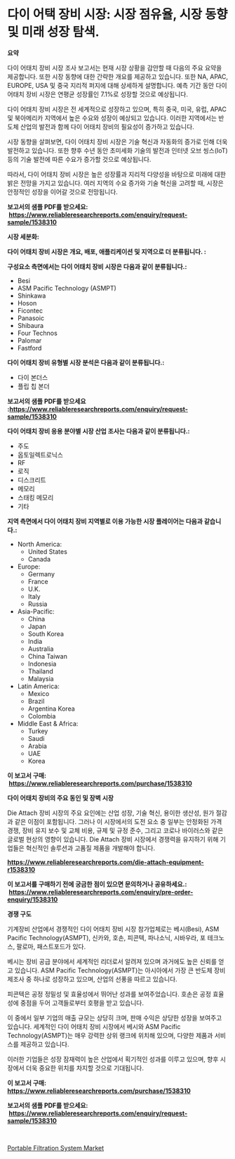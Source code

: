 <p><h1>다이 어택 장비 시장: 시장 점유율, 시장 동향 및 미래 성장 탐색.</h1></p><p><strong>요약</strong></p>
<p><p>다이 어태치 장비 시장 조사 보고서는 현재 시장 상황을 감안할 때 다음의 주요 요약을 제공합니다. 또한 시장 동향에 대한 간략한 개요를 제공하고 있습니다. 또한 NA, APAC, EUROPE, USA 및 중국 지리적 퍼지에 대해 상세하게 설명합니다. 예측 기간 동안 다이 어태치 장비 시장은 연평균 성장률인 7.1%로 성장할 것으로 예상됩니다.</p><p>다이 어태치 장비 시장은 전 세계적으로 성장하고 있으며, 특히 중국, 미국, 유럽, APAC 및 북아메리카 지역에서 높은 수요와 성장이 예상되고 있습니다. 이러한 지역에서는 반도체 산업의 발전과 함께 다이 어태치 장비의 필요성이 증가하고 있습니다.</p><p>시장 동향을 살펴보면, 다이 어태치 장비 시장은 기술 혁신과 자동화의 증가로 인해 더욱 발전하고 있습니다. 또한 향후 수년 동안 초미세화 기술의 발전과 인터넷 오브 씽스(IoT) 등의 기술 발전에 따른 수요가 증가할 것으로 예상됩니다.</p><p>따라서, 다이 어태치 장비 시장은 높은 성장률과 지리적 다양성을 바탕으로 미래에 대한 밝은 전망을 가지고 있습니다. 여러 지역의 수요 증가와 기술 혁신을 고려할 때, 시장은 안정적인 성장을 이어갈 것으로 전망됩니다.</p></p>
<p><strong>보고서의 샘플 PDF를 받으세요: &nbsp;<a href="https://www.reliableresearchreports.com/enquiry/request-sample/1538310">https://www.reliableresearchreports.com/enquiry/request-sample/1538310</a></strong></p>
<p><strong>시장 세분화:</strong></p>
<p><strong> 다이 어태치 장비 시장은 개요, 배포, 애플리케이션 및 지역으로 더 분류됩니다. :</strong></p>
<p><strong>구성요소 측면에서는 다이 어태치 장비 시장은 다음과 같이 분류됩니다.:</strong></p>
<p><ul><li>Besi</li><li>ASM Pacific Technology (ASMPT)</li><li>Shinkawa</li><li>Hoson</li><li>Ficontec</li><li>Panasoic</li><li>Shibaura</li><li>Four Technos</li><li>Palomar</li><li>Fastford</li></ul></p>
<p><strong> 다이 어태치 장비 유형별 시장 분석은 다음과 같이 분류됩니다.:</strong></p>
<p><ul><li>다이 본더스</li><li>플립 칩 본더</li></ul></p>
<p><strong>보고서의 샘플 PDF를 받으세요 :<a href="https://www.reliableresearchreports.com/enquiry/request-sample/1538310">https://www.reliableresearchreports.com/enquiry/request-sample/1538310</a></strong></p>
<p><strong> 다이 어태치 장비 응용 분야별 시장 산업 조사는 다음과 같이 분류됩니다.:</strong></p>
<p><ul><li>주도</li><li>옵토일렉트로닉스</li><li>RF</li><li>로직</li><li>디스크리트</li><li>메모리</li><li>스태킹 메모리</li><li>기타</li></ul></p>
<p><strong>지역 측면에서 다이 어태치 장비 지역별로 이용 가능한 시장 플레이어는 다음과 같습니다.:</strong></p>
<p><ul>
    <li>
        North America:
        <ul>
            <li>United States</li>
            <li>Canada</li>
        </ul>
    </li>
    <li>
        Europe:
        <ul>
            <li>Germany</li>
            <li>France</li>
            <li>U.K.</li>
            <li>Italy</li>
            <li>Russia</li>
        </ul>
    </li>
    <li>
        Asia-Pacific:
        <ul>
            <li>China</li>
            <li>Japan</li>
            <li>South Korea</li>
            <li>India</li>
            <li>Australia</li>
            <li>China Taiwan</li>
            <li>Indonesia</li>
            <li>Thailand</li>
            <li>Malaysia</li>
        </ul>
    </li>
    <li>
        Latin America:
        <ul>
            <li>Mexico</li>
            <li>Brazil</li>
            <li>Argentina Korea</li>
            <li>Colombia</li>
        </ul>
    </li>
    <li>
        Middle East & Africa:
        <ul>
            <li>Turkey</li>
            <li>Saudi</li>
            <li>Arabia</li>
            <li>UAE</li>
            <li>Korea</li>
        </ul>
    </li>
    </ul></p>
<p><strong>이 보고서 구매: &nbsp;<a href="https://www.reliableresearchreports.com/purchase/1538310">https://www.reliableresearchreports.com/purchase/1538310</a></strong></p>
<p><strong>다이 어태치 장비의 주요 동인 및 장벽 시장</strong></p>
<p><p>Die Attach 장비 시장의 주요 요인에는 산업 성장, 기술 혁신, 용이한 생산성, 원가 절감과 같은 이점이 포함됩니다. 그러나 이 시장에서의 도전 요소 중 일부는 안정화된 가격 경쟁, 장비 유지 보수 및 교체 비용, 규제 및 규정 준수, 그리고 코로나 바이러스와 같은 글로벌 현상의 영향이 있습니다. Die Attach 장비 시장에서 경쟁력을 유지하기 위해 기업들은 혁신적인 솔루션과 고품질 제품을 개발해야 합니다.</p></p>
<p><strong><a href="https://www.reliableresearchreports.com/die-attach-equipment-r1538310">https://www.reliableresearchreports.com/die-attach-equipment-r1538310</a></strong></p>
<p><strong>이 보고서를 구매하기 전에 궁금한 점이 있으면 문의하거나 공유하세요.: &nbsp;<a href="https://www.reliableresearchreports.com/enquiry/pre-order-enquiry/1538310">https://www.reliableresearchreports.com/enquiry/pre-order-enquiry/1538310</a></strong></p>
<p><strong>경쟁 구도</strong></p>
<p><p>기계장비 산업에서 경쟁적인 다이 어태치 장비 시장 참가업체로는 베시(Besi), ASM Pacific Technology(ASMPT), 신카와, 호손, 피콘텍, 파나소닉, 시바우라, 포 테크노스, 팔로마, 패스트포드가 있다. </p><p>베시는 장비 공급 분야에서 세계적인 리더로서 알려져 있으며 과거에도 높은 신뢰를 얻고 있습니다. ASM Pacific Technology(ASMPT)는 아시아에서 가장 큰 반도체 장비 제조사 중 하나로 성장하고 있으며, 산업의 선풍을 따르고 있습니다. </p><p>피콘텍은 공정 정밀성 및 효율성에서 뛰어난 성과를 보여주었습니다. 호손은 공정 효율성에 중점을 두어 고객들로부터 호평을 받고 있습니다. </p><p>이 중에서 일부 기업의 매출 규모는 상당히 크며, 판매 수익은 상당한 성장을 보여주고 있습니다. 세계적인 다이 어태치 장비 시장에서 베시와 ASM Pacific Technology(ASMPT)는 매우 강력한 상위 랭크에 위치해 있으며, 다양한 제품과 서비스를 제공하고 있습니다. </p><p>이러한 기업들은 성장 잠재력이 높은 산업에서 획기적인 성과를 이루고 있으며, 향후 시장에서 더욱 중요한 위치를 차지할 것으로 기대됩니다.</p></p>
<p><strong>이 보고서 구매: &nbsp; <a href="https://www.reliableresearchreports.com/purchase/1538310">https://www.reliableresearchreports.com/purchase/1538310</a></strong></p>
<p><strong>보고서의 샘플 PDF를 받으세요: &nbsp;<a href="https://www.reliableresearchreports.com/enquiry/request-sample/1538310">https://www.reliableresearchreports.com/enquiry/request-sample/1538310</a></strong><strong></strong></p>
<p>&nbsp;</p>
<p><p><a href="https://view.publitas.com/reportprime-1/portable-filtration-system-market-report-reveals-the-latest-trends-and-growth-opportunities-of-this-market/">Portable Filtration System Market</a></p></p>